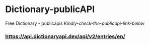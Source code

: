 # Dictionary-publicAPI
Free Dictionary - publicapis
_Kindly-check-the-publicapi-link-below_
### https://api.dictionaryapi.dev/api/v2/entries/en/<word>
